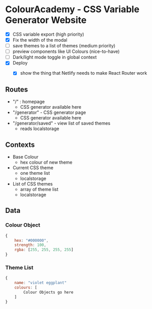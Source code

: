 # ColourAcademy - CSS Variable Generator Website 


- [x] CSS variable export (high priority)
- [x] Fix the width of the modal 
- [ ] save themes to a list of themes (medium priority)
- [ ] preview components like UI Colours (nice-to-have)
- [ ] Dark/light mode toggle in global context 
- [x] Deploy
	- [x] show the thing that Netlify needs to make React Router work 



## Routes 

- "/" : homepage
	- CSS generator available here 
- "/generator" - CSS generator page 
	- CSS generator available here 
- "/generator/saved" - view list of saved themes 
	- reads localstorage 


## Contexts 

- Base Colour 
	- hex colour of new theme 
- Current CSS theme
	- one theme list 
	- localstorage 
- List of CSS themes
	- array of theme list
	- localstorage 




## Data 

### Colour Object 

```js
{
	hex: "#000000",
	strength: 100,
	rgba: [255, 255, 255, 255]
}
```

### Theme List 

```js
{
	name: "violet eggplant"
	colours: [
		Colour Objects go here 
	]
}
```



